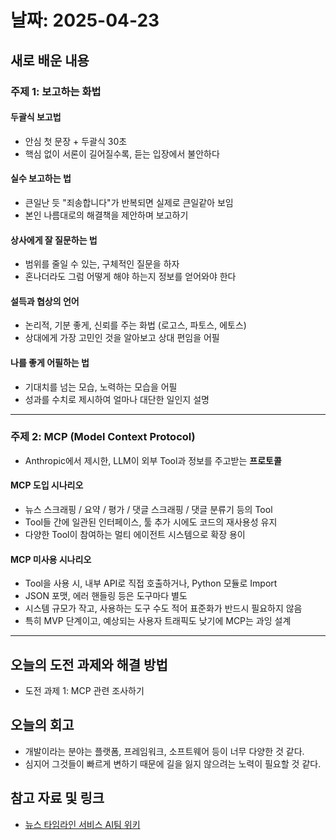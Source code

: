 # 날짜: 2025-04-23

## 새로 배운 내용
### 주제 1: 보고하는 화법
#### 두괄식 보고법
- 안심 첫 문장 + 두괄식 30초
- 핵심 없이 서론이 길어질수록, 듣는 입장에서 불안하다

#### 실수 보고하는 법
- 큰일난 듯 "죄송합니다"가 반복되면 실제로 큰일같아 보임
- 본인 나름대로의 해결책을 제안하며 보고하기

#### 상사에게 잘 질문하는 법
- 범위를 줄일 수 있는, 구체적인 질문을 하자
- 혼나더라도 그럼 어떻게 해야 하는지 정보를 얻어와야 한다

#### 설득과 협상의 언어
- 논리적, 기분 좋게, 신뢰를 주는 화법 (로고스, 파토스, 에토스)
- 상대에게 가장 고민인 것을 알아보고 상대 편임을 어필

#### 나를 좋게 어필하는 법
- 기대치를 넘는 모습, 노력하는 모습을 어필
- 성과를 수치로 제시하여 얼마나 대단한 일인지 설명

---

### 주제 2: MCP (Model Context Protocol)
- Anthropic에서 제시한, LLM이 외부 Tool과 정보를 주고받는 **프로토콜**

#### MCP 도입 시나리오
- 뉴스 스크래핑 / 요약 / 평가 / 댓글 스크래핑 / 댓글 분류기 등의 Tool
- Tool들 간에 일관된 인터페이스, 툴 추가 시에도 코드의 재사용성 유지
- 다양한 Tool이 참여하는 멀티 에이전트 시스템으로 확장 용이

#### MCP 미사용 시나리오
- Tool을 사용 시, 내부 API로 직접 호출하거나, Python 모듈로 Import
- JSON 포맷, 에러 핸들링 등은 도구마다 별도
- 시스템 규모가 작고, 사용하는 도구 수도 적어 표준화가 반드시 필요하지 않음
- 특히 MVP 단계이고, 예상되는 사용자 트래픽도 낮기에 MCP는 과잉 설계

---

## 오늘의 도전 과제와 해결 방법
- 도전 과제 1: MCP 관련 조사하기

## 오늘의 회고
- 개발이라는 분야는 플랫폼, 프레임워크, 소프트웨어 등이 너무 다양한 것 같다.
- 심지어 그것들이 빠르게 변하기 때문에 길을 잃지 않으려는 노력이 필요할 것 같다.
  
## 참고 자료 및 링크
- [뉴스 타임라인 서비스 AI팀 위키](https://github.com/100-hours-a-week/18-team-timeline-wiki/wiki/AI-Wiki)
